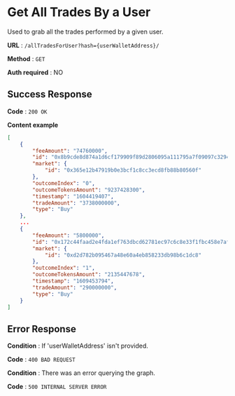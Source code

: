 # Get All Trades By a User

Used to grab all the trades performed by a given user.

**URL** : `/allTradesForUser?hash={userWalletAddress}/`

**Method** : `GET`

**Auth required** : NO

## Success Response

**Code** : `200 OK`

**Content example**

```json
[
    {
        "feeAmount": "74760000",
        "id": "0x8b9cde8d874a1d6cf179909f89d2806095a111795a7f09097c32945dd39d0148",
        "market": {
            "id": "0x365e12b47919b0e3bcf1c8cc3ecd8fb88b80560f"
        },
        "outcomeIndex": "0",
        "outcomeTokensAmount": "9237428300",
        "timestamp": "1604419407",
        "tradeAmount": "3738000000",
        "type": "Buy"
    },
    ...
    {
        "feeAmount": "5800000",
        "id": "0x172c44faad2e4fda1ef763dbcd62781ec97c6c8e33f1fbc458e7af8c486cfbaf",
        "market": {
            "id": "0xd2d782b095467a48e60a4eb858233db98b6c1dc8"
        },
        "outcomeIndex": "1",
        "outcomeTokensAmount": "2135447678",
        "timestamp": "1609453794",
        "tradeAmount": "290000000",
        "type": "Buy"
    }
]
```

## Error Response

**Condition** : If 'userWalletAddress' isn't provided.

**Code** : `400 BAD REQUEST`

**Condition** : There was an error querying the graph.

**Code** : `500 INTERNAL SERVER ERROR`
